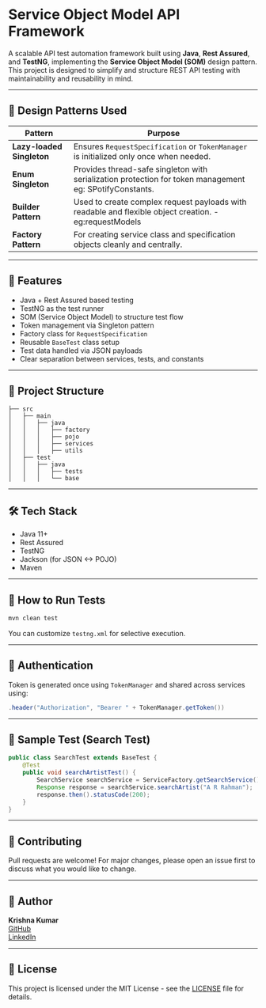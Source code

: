 
# Service Object Model API Framework

A scalable API test automation framework built using **Java**, **Rest Assured**, and **TestNG**, implementing the **Service Object Model (SOM)** design pattern. This project is designed to simplify and structure REST API testing with maintainability and reusability in mind.

---

## 🚀 Design Patterns Used

| Pattern                    | Purpose |
|---------------------------|---------|
| **Lazy-loaded Singleton** | Ensures `RequestSpecification` or `TokenManager` is initialized only once when needed. |
| **Enum Singleton**        | Provides thread-safe singleton with serialization protection for token management eg: SPotifyConstants. |
| **Builder Pattern**       | Used to create complex request payloads with readable and flexible object creation. - eg:requestModels |
| **Factory Pattern**       | For creating service class and specification objects cleanly and centrally. |

---

## 🧱 Features

- Java + Rest Assured based testing
- TestNG as the test runner
- SOM (Service Object Model) to structure test flow
- Token management via Singleton pattern
- Factory class for `RequestSpecification`
- Reusable `BaseTest` class setup
- Test data handled via JSON payloads
- Clear separation between services, tests, and constants

---

## 📁 Project Structure

```
├── src
│   ├── main
│   │   ├── java
│   │   │   ├── factory
│   │   │   ├── pojo
│   │   │   ├── services
│   │   │   ├── utils
│   ├── test
│   │   ├── java
│   │   │   ├── tests
│   │   │   └── base
```

---

## 🛠 Tech Stack

- Java 11+
- Rest Assured
- TestNG
- Jackson (for JSON <-> POJO)
- Maven

---

## 🧪 How to Run Tests

```bash
mvn clean test
```

You can customize `testng.xml` for selective execution.

---

## 🔑 Authentication

Token is generated once using `TokenManager` and shared across services using:
```java
.header("Authorization", "Bearer " + TokenManager.getToken())
```

---

## 🧪 Sample Test (Search Test)
```java
public class SearchTest extends BaseTest {
    @Test
    public void searchArtistTest() {
        SearchService searchService = ServiceFactory.getSearchService();
        Response response = searchService.searchArtist("A R Rahman");
        response.then().statusCode(200);
    }
}
```

---

## 🤝 Contributing

Pull requests are welcome! For major changes, please open an issue first to discuss what you would like to change.

---

## 📌 Author

**Krishna Kumar**  
[GitHub](https://github.com/Krishna9566)  
[LinkedIn](https://www.linkedin.com/in/krishna-kumar-qa)

---

## 📄 License

This project is licensed under the MIT License - see the [LICENSE](LICENSE) file for details.
